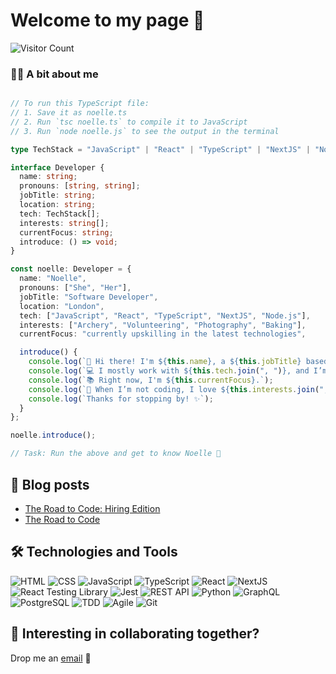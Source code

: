 
# Welcome to my page 🌸
![Visitor Count](https://visitor-badge.laobi.icu/badge?page_id=noelledons.noelledons)

### **:woman_technologist: A bit about me**

```typescript

// To run this TypeScript file:
// 1. Save it as noelle.ts
// 2. Run `tsc noelle.ts` to compile it to JavaScript
// 3. Run `node noelle.js` to see the output in the terminal

type TechStack = "JavaScript" | "React" | "TypeScript" | "NextJS" | "Node.js";

interface Developer {
  name: string;
  pronouns: [string, string];
  jobTitle: string;
  location: string;
  tech: TechStack[];
  interests: string[];
  currentFocus: string;
  introduce: () => void;
}

const noelle: Developer = {
  name: "Noelle",
  pronouns: ["She", "Her"],
  jobTitle: "Software Developer",
  location: "London",
  tech: ["JavaScript", "React", "TypeScript", "NextJS", "Node.js"],
  interests: ["Archery", "Volunteering", "Photography", "Baking"],
  currentFocus: "currently upskilling in the latest technologies",

  introduce() {
    console.log(`👋 Hi there! I'm ${this.name}, a ${this.jobTitle} based in ${this.location}.`);
    console.log(`💻 I mostly work with ${this.tech.join(", ")}, and I’m aiming to go Fullstack.`);
    console.log(`📚 Right now, I'm ${this.currentFocus}.`);
    console.log(`🍰 When I’m not coding, I love ${this.interests.join(", ")}.`);
    console.log(`Thanks for stopping by! ✨`);
  }
};

noelle.introduce();

// Task: Run the above and get to know Noelle 🌸

```

## 📔 Blog posts
- [The Road to Code: Hiring Edition](https://noelledons.medium.com/the-road-to-code-hiring-edition-46d6fbff72a2)
- [The Road to Code](https://medium.com/codingblackfemales/the-road-to-code-83c9066b4f9a?source=user_profile_page---------1-------------f745d242571d----------------------)

## 🛠️ Technologies and Tools
![HTML](https://img.shields.io/badge/HTML5-E34F26?style=for-the-badge&logo=html5&logoColor=white)
![CSS](https://img.shields.io/badge/CSS3-1572B6?style=for-the-badge&logo=css3&logoColor=white)
![JavaScript](https://img.shields.io/badge/JavaScript-F7DF1E?style=for-the-badge&logo=javascript&logoColor=black)
![TypeScript](https://img.shields.io/badge/TypeScript-007ACC?style=for-the-badge&logo=typescript&logoColor=white)
![React](https://img.shields.io/badge/React-20232A?style=for-the-badge&logo=react&logoColor=61DAFB)
![NextJS](https://img.shields.io/badge/Next.js-000000?style=for-the-badge&logo=nextdotjs&logoColor=white)
![React Testing Library](https://img.shields.io/badge/React%20Testing%20Library-E33332?style=for-the-badge&logo=testing-library&logoColor=white)
![Jest](https://img.shields.io/badge/Jest-C21325?style=for-the-badge&logo=jest&logoColor=white)
![REST API](https://img.shields.io/badge/REST-API-blue?style=for-the-badge)
![Python](https://img.shields.io/badge/Python-3776AB?style=for-the-badge&logo=python&logoColor=white)
![GraphQL](https://img.shields.io/badge/GraphQL-E10098?style=for-the-badge&logo=graphql&logoColor=white)
![PostgreSQL](https://img.shields.io/badge/PostgreSQL-316192?style=for-the-badge&logo=postgresql&logoColor=white)
![TDD](https://img.shields.io/badge/TDD-Test%20Driven%20Development-success?style=for-the-badge)
![Agile](https://img.shields.io/badge/Agile-Methodology-orange?style=for-the-badge)
![Git](https://img.shields.io/badge/Git-F05032?style=for-the-badge&logo=git&logoColor=white)

## 📨 Interesting in collaborating together? 
Drop me an [email](noelle321@hotmail.co.uk) :envelope_with_arrow:



